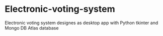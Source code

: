 # Electronic-voting-system
Electronic voting system designes as desktop app with Python tkinter and Mongo DB Atlas database
